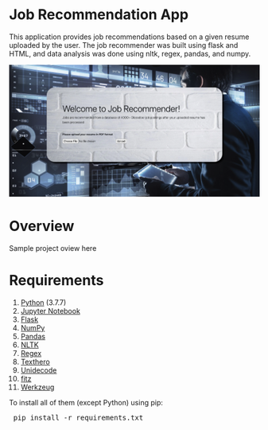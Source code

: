 # Job Recommendation App 
This application provides job recommendations based on a given resume uploaded by the user. The job recommender was built using flask and HTML, and data analysis was done using nltk, regex, pandas, and numpy. 

![main_page](images/main_page.png)

# Overview 
Sample project oview here

# Requirements
1. <a href="https://www.python.org/"> Python</a> (3.7.7)
2. <a href="http://jupyter.org/">Jupyter Notebook</a>
3. <a href="https://flask.palletsprojects.com/en/1.1.x/">Flask</a>
4. <a href="http://www.numpy.org/">NumPy</a>
5. <a href="http://pandas.pydata.org">Pandas</a>
6. <a href="http://https://www.nltk.org/">NLTK</a> 
7. <a href="https://pypi.org/project/regex/">Regex</a> 
8. <a href="https://texthero.org/">Texthero</a> 
9. <a href="https://pypi.org/project/Unidecode/">Unidecode</a> 
10. <a href="https://pypi.org/project/fitz/">fitz</a> 
11. <a href="https://pypi.org/project/Werkzeug/">Werkzeug</a>

To install all of them (except Python) using pip: 
<pre>
 pip install -r requirements.txt
</pre>







